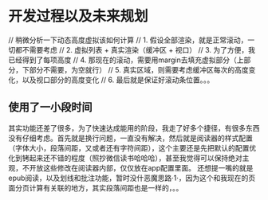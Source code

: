 # 开发过程以及未来规划

// 稍微分析一下动态高度虚拟该如何计算
// 1. 假设全部渲染，就是正常滚动，一切都不需要考虑
// 2. 虚拟列表 + 真实渲染（缓冲区 + 视口）
// 3. 为了方便，我已经得到了每项高度
// 4. 那现在的滚动，需要用margin去填充虚拟部分（上部分，下部分不需要，为空就行）
// 5. 真实区域，则需要考虑缓冲区每次的高度变化，以及视口部分的高度变化
// 6. 最后就是保证好滚动条位置。。。

## 使用了一小段时间
其实功能还差了很多，为了快速达成能用的阶段，我走了好多个捷径，有很多东西没有仔细考虑。首先就是换行问题，一直没有解决，然后就是阅读器的样式配置（字体大小，段落间距，又或者还有字符间距），这个主要还是先把默认的配置优化到铐起来还不错的程度（照抄微信读书哈哈哈），甚至我觉得可以保持绝对主观，不开放这些修改在阅读器内部，仅仅放在app配置里面。
还想提一嘴的就是epub阅读，以及划线和批注功能，暂时没什恶魔思路·1·，因为这个和我现在的页面分页计算有关联的地方，其实段落间距也是一样的，。。